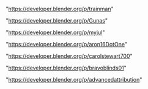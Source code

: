 "https://developer.blender.org/p/trainman"

"https://developer.blender.org/p/Gunas"

"https://developer.blender.org/p/myjul"

"https://developer.blender.org/p/aron16DotOne"

"https://developer.blender.org/p/carolstewart700"

"https://developer.blender.org/p/bravoblinds01"

"https://developer.blender.org/p/advancedattribution"

 
